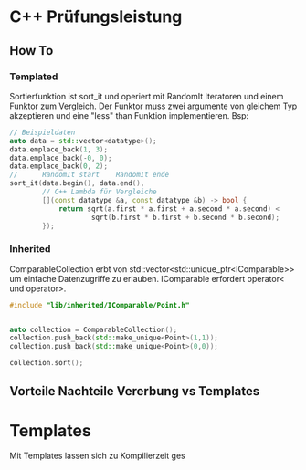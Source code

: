 # C++ Prüfungsleistung

## How To
### Templated
Sortierfunktion ist sort_it und operiert mit RandomIt Iteratoren und einem Funktor zum Vergleich. Der Funktor muss zwei argumente von gleichem Typ akzeptieren und eine "less" than Funktion implementieren. Bsp:
```c++
// Beispieldaten
auto data = std::vector<datatype>();
data.emplace_back(1, 3);
data.emplace_back(-0, 0);
data.emplace_back(0, 2);
//      RandomIt start    RandomIt ende
sort_it(data.begin(), data.end(),
        // C++ Lambda für Vergleiche
        [](const datatype &a, const datatype &b) -> bool {
            return sqrt(a.first * a.first + a.second * a.second) <
                    sqrt(b.first * b.first + b.second * b.second);
        });
```

### Inherited
ComparableCollection erbt von std::vector\<std::unique_ptr\<IComparable\>\> um einfache Datenzugriffe zu erlauben. IComparable erfordert operator< und operator>.
```c++
#include "lib/inherited/IComparable/Point.h"


auto collection = ComparableCollection();
collection.push_back(std::make_unique<Point>(1,1));
collection.push_back(std::make_unique<Point>(0,0));

collection.sort();
```
## Vorteile Nachteile Vererbung vs Templates
# Templates
Mit Templates lassen sich zu Kompilierzeit ges